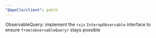 ```yaml
---
"@apollo/client": patch
---
```


ObservableQuery: implement the `rxjs` `InteropObservable` interface to ensure `from(observableQuery)` stays possible
